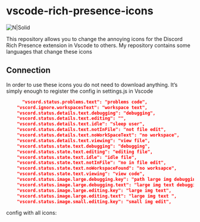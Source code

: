 # vscode-rich-presence-icons

![N|Solid](https://i.imgur.com/MQc2Dsl.png)

This repository allows you to change the annoying icons for the Discord Rich Presence extension in Vscode to others.
My repository contains some languages ​​that change these icons

## Connection

In order to use these icons you do not need to download anything. It’s simply enough to register the config in settings.js in Vscode

```json
      "vscord.status.problems.text": "problems code",
    "vscord.ignore.workspacesText": "workspace text",
    "vscord.status.details.text.debugging": "debugging",
    "vscord.status.details.text.editing": "",
    "vscord.status.details.text.idle": "sleep user",
    "vscord.status.details.text.notInFile": "not file edit",
    "vscord.status.details.text.noWorkSpaceText": "no workspace",
    "vscord.status.details.text.viewing": "view file",
    "vscord.status.state.text.debugging": "debugging",
    "vscord.status.state.text.editing": "editing file",
    "vscord.status.state.text.idle": "idle file",
    "vscord.status.state.text.notInFile": "no in file edit",
    "vscord.status.state.text.noWorkspaceFound": "no worksapce",
    "vscord.status.state.text.viewing": "view code",
    "vscord.status.image.large.debugging.key": "path large img debugging",
    "vscord.status.image.large.debugging.text": "large img text debugging",
    "vscord.status.image.large.editing.key": "large img text",
    "vscord.status.image.large.editing.text": "large img text ",
    "vscord.status.image.small.editing.key": "small img edit",
```
config with all icons:

```json

```
